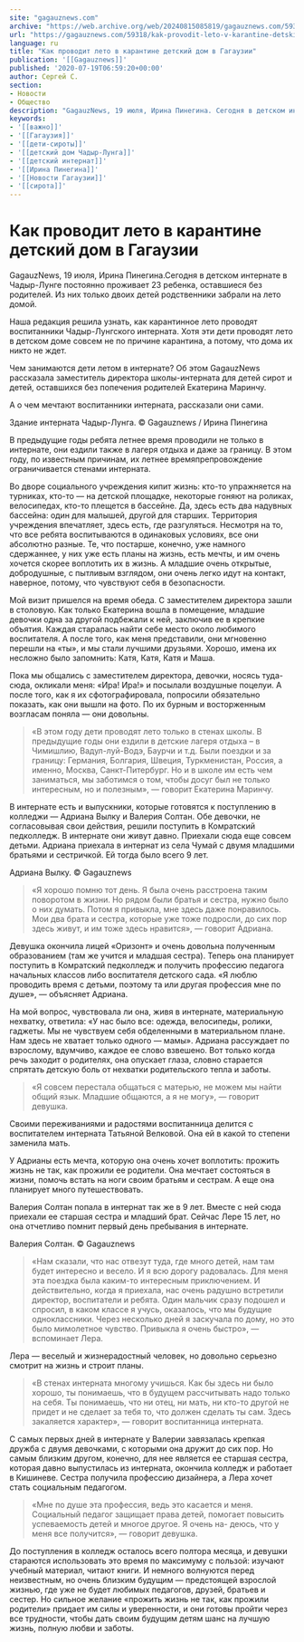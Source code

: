 ```yaml
---
site: "gagauznews.com"
archive: "https://web.archive.org/web/20240815085819/gagauznews.com/59318/kak-provodit-leto-v-karantine-detskij-dom-v-gagauzii.html"
url: "https://gagauznews.com/59318/kak-provodit-leto-v-karantine-detskij-dom-v-gagauzii.html"
language: ru
title: "Как проводит лето в карантине детский дом в Гагаузии"
publication: '[[Gagauznews]]'
published: '2020-07-19T06:59:20+00:00'
author: Сергей С.
section:
- Новости
- Общество
description: "GagauzNews, 19 июля, Ирина Пинегина. Сегодня в детском интернате в Чадыр-Лунге постоянно проживает 23 ребенка, оставшиеся без родителей. Из них только двоих детей родственники забрали на лето домой. Наша редакция решила узнать, как карантинное лето проводят воспитанники Чадыр-Лунгского интерната. Хотя эти дети проводят лето в детском доме совсем не по причине карантина, а потому, что дома их никто не ждет. Чем занимаются дети летом в интернате? Об этом GagauzNews рассказала заместитель директора школы-интерната для детей сирот и детей, оставшихся без попечения родителей Екатерина Маринчу. А о чем мечтают воспитанники интерната, рассказали они сами. В предыдущие годы ребята летнее время проводили […]"
keywords:
- '[[важно]]'
- '[[Гагаузия]]'
- '[[дети-сироты]]'
- '[[детский дом Чадыр-Лунга]]'
- '[[детский интернат]]'
- '[[Ирина Пинегина]]'
- '[[Новости Гагаузии]]'
- '[[сирота]]'
---
```


# Как проводит лето в карантине детский дом в Гагаузии

GagauzNews, 19 июля, Ирина Пинегина.Сегодня в детском интернате в Чадыр-Лунге постоянно проживает 23 ребенка, оставшиеся без родителей. Из них только двоих детей родственники забрали на лето домой.

Наша редакция решила узнать, как карантинное лето проводят воспитанники Чадыр-Лунгского интерната. Хотя эти дети проводят лето в детском доме совсем не по причине карантина, а потому, что дома их никто не ждет.

Чем занимаются дети летом в интернате? Об этом GagauzNews рассказала заместитель директора школы-интерната для детей сирот и детей, оставшихся без попечения родителей Екатерина Маринчу.

А о чем мечтают воспитанники интерната, рассказали они сами.

Здание интерната Чадыр-Лунга. © Gagauznews / Ирина Пинегина

В предыдущие годы ребята летнее время проводили не только в интернате, они ездили также в лагеря отдыха и даже за границу. В этом году, по известным причинам, их летнее времяпрепровождение ограничивается стенами интерната.

Во дворе социального учреждения кипит жизнь: кто-то упражняется на турниках, кто-то — на детской площадке, некоторые гоняют на роликах, велосипедах, кто-то плещется в бассейне. Да, здесь есть два надувных бассейна: один для малышей, другой для старших. Территория учреждения впечатляет, здесь есть, где разгуляться. Несмотря на то, что все ребята воспитываются в одинаковых условиях, все они абсолютно разные. Те, что постарше, конечно, уже намного сдержаннее, у них уже есть планы на жизнь, есть мечты, и им очень хочется скорее воплотить их в жизнь. А младшие очень открытые, добродушные, с пытливым взглядом, они очень легко идут на контакт, наверное, потому, что чувствуют себя в безопасности.

Мой визит пришелся на время обеда. С заместителем директора зашли в столовую. Как только Екатерина вошла в помещение, младшие девочки одна за другой подбежали к ней, заключив ее в крепкие объятия. Каждая старалась найти себе место около любимого воспитателя. А после того, как меня представили, они мгновенно перешли на «ты», и мы стали лучшими друзьями. Хорошо, имена их несложно было запомнить: Катя, Катя, Катя и Маша.

Пока мы общались с заместителем директора, девочки, носясь туда-сюда, окликали меня: «Ира! Ира!» и посылали воздушные поцелуи. А после того, как я их сфотографировала, попросили обязательно показать, как они вышли на фото. По их бурным и восторженным возгласам поняла — они довольны.

> «В этом году дети проводят лето только в стенах школы. В предыдущие годы они ездили в детские лагеря отдыха – в Чимишлию, Вадул-луй-Водэ, Баурчи и т.д. Были поездки и за границу: Германия, Болгария, Швеция, Туркменистан, Россия, а именно, Москва, Санкт-Питербург. Но и в школе им есть чем заниматься, мы заботимся о том, чтобы досуг был не только интересным, но и полезным», — говорит Екатерина Маринчу.

В интернате есть и выпускники, которые готовятся к поступлению в колледжи — Адриана Вылку и Валерия Солтан. Обе девочки, не согласовывая свои действия, решили поступить в Комратский педколледж. В интернате они живут давно. Приехали сюда еще совсем детьми. Адриана приехала в интернат из села Чумай с двумя младшими братьями и сестричкой. Ей тогда было всего 9 лет.

Адриана Вылку. © Gagauznews

> «Я хорошо помню тот день. Я была очень расстроена таким поворотом в жизни. Но рядом были братья и сестра, нужно было о них думать. Потом я привыкла, мне здесь даже понравилось. Мои два брата и сестра, которые уже тоже подросли, до сих пор здесь живут, и им тоже здесь нравится», — говорит Адриана.

Девушка окончила лицей «Оризонт» и очень довольна полученным образованием (там же учится и младшая сестра). Теперь она планирует поступить в Комратский педколледж и получить профессию педагога начальных классов либо воспитателя детского сада. «Я люблю проводить время с детьми, поэтому та или другая профессия мне по душе», — объясняет Адриана.

На мой вопрос, чувствовала ли она, живя в интернате, материальную нехватку, ответила: «У нас было все: одежда, велосипеды, ролики, гаджеты. Мы не чувствуем себя обделенными в материальном плане. Нам здесь не хватает только одного — мамы». Адриана рассуждает по взрослому, вдумчиво, каждое ее слово взвешено. Вот только когда речь заходит о родителях, она опускает глаза, словно старается спрятать детскую боль от нехватки родительского тепла и заботы.

> «Я совсем перестала общаться с матерью, не можем мы найти общий язык. Младшие общаются, а я не могу», — говорит девушка.

Своими переживаниями и радостями воспитанница делится с воспитателем интерната Татьяной Велковой. Она ей в какой то степени заменила мать.

У Адрианы есть мечта, которую она очень хочет воплотить: прожить жизнь не так, как прожили ее родители. Она мечтает состояться в жизни, помочь встать на ноги своим братьям и сестрам. А еще она планирует много путешествовать.

Валерия Солтан попала в интернат так же в 9 лет. Вместе с ней сюда приехали ее старшая сестра и младший брат. Сейчас Лере 15 лет, но она отчетливо помнит первый день пребывания в интернате.

Валерия Солтан. © Gagauznews

> «Нам сказали, что нас отвезут туда, где много детей, нам там будет интересно и весело. И я всю дорогу радовалась. Для меня эта поездка была каким-то интересным приключением. И действительно, когда я приехала, нас очень радушно встретили директор, воспитатели и ребята. Один мальчик сразу подошел и спросил, в каком классе я учусь, оказалось, что мы будущие одноклассники. Через несколько дней я заскучала по дому, но это было мимолетное чувство. Привыкла я очень быстро», — вспоминает Лера.

Лера — веселый и жизнерадостный человек, но довольно серьезно смотрит на жизнь и строит планы.

> «В стенах интерната многому учишься. Как бы здесь ни было хорошо, ты понимаешь, что в будущем рассчитывать надо только на себя. Ты понимаешь, что ни отец, ни мать, ни кто-то другой не придет и не сделает за тебя то, что должен сделать ты сам. Здесь закаляется характер», — говорит воспитанница интерната.

С самых первых дней в интернате у Валерии завязалась крепкая дружба с двумя девочками, с которыми она дружит до сих пор. Но самым близким другом, конечно, для нее является ее старшая сестра, которая давно выпустилась из интерната, окончила колледж и работает в Кишиневе. Сестра получила профессию дизайнера, а Лера хочет стать социальным педагогом.

> «Мне по душе эта профессия, ведь это касается и меня. Социальный педагог защищает права детей, помогает повысить успеваемость детей и многое другое. Я очень на- деюсь, что у меня все получится», — говорит девушка.

До поступления в колледж осталось всего полтора месяца, и девушки стараются использовать это время по максимуму с пользой: изучают учебный материал, читают книги. И немного волнуются перед неизвестным, но очень близким будущим — предстоящей взрослой жизнью, где уже не будет любимых педагогов, друзей, братьев и сестер. Но сильное желание «прожить жизнь не так, как прожили родители» придает им силы и уверенности, и они готовы пройти через все трудности, чтобы дать своим будущим детям шанс на лучшую жизнь, полную любви и заботы.